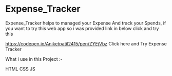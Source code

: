 # Expense_Tracker
Expense_Tracker helps to managed your Expense And track your Spends, if you want to try this web app so i was provided link in below click and try this 

https://codepen.io/Aniketpatil2415/pen/ZYEjVbz
Click here and Try Expense Tracker 

What i use in this Project :-

HTML
CSS
JS
